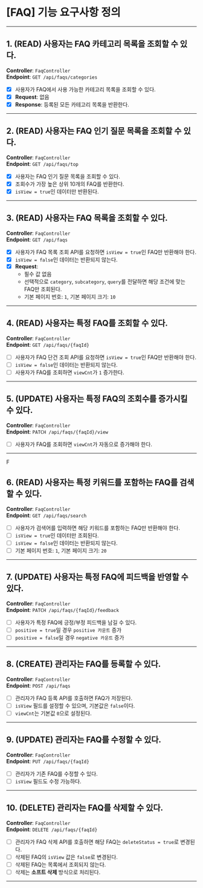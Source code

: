 # **[FAQ] 기능 요구사항 정의**

---

## **1. (READ) 사용자는 FAQ 카테고리 목록을 조회할 수 있다.**

**Controller**: `FaqController`  
**Endpoint**: `GET /api/faqs/categories`

- [X]  사용자가 FAQ에서 사용 가능한 카테고리 목록을 조회할 수 있다.
- [X] **Request**: 없음
- [X] **Response**: 등록된 모든 카테고리 목록을 반환한다.

---

## **2. (READ) 사용자는 FAQ 인기 질문 목록을 조회할 수 있다.**

**Controller**: `FaqController`  
**Endpoint**: `GET /api/faqs/top`

- [X] 사용자는 FAQ 인기 질문 목록을 조회할 수 있다.
- [X] 조회수가 가장 높은 상위 10개의 FAQ를 반환한다.
- [X] `isView = true`인 데이터만 반환된다.

---

## **3. (READ) 사용자는 FAQ 목록을 조회할 수 있다.**

**Controller**: `FaqController`  
**Endpoint**: `GET /api/faqs`

- [X] 사용자가 FAQ 목록 조회 API를 요청하면 `isView = true`인 FAQ만 반환해야 한다.
- [X] `isView = false`인 데이터는 반환되지 않는다.
- [X] **Request**:
    - 필수 값 없음
    - 선택적으로 `category`, `subcategory`, `query`를 전달하면 해당 조건에 맞는 FAQ만 조회된다.
    - 기본 페이지 번호: `1`, 기본 페이지 크기: `10`

---

## **4. (READ) 사용자는 특정 FAQ를 조회할 수 있다.**

**Controller**: `FaqController`  
**Endpoint**: `GET /api/faqs/{faqId}`

- [ ] 사용자가 FAQ 단건 조회 API를 요청하면 `isView = true`인 FAQ만 반환해야 한다.
- [ ] `isView = false`인 데이터는 반환되지 않는다.
- [ ] 사용자가 FAQ를 조회하면 `viewCnt`가 `1` 증가한다.

---

## **5. (UPDATE) 사용자는 특정 FAQ의 조회수를 증가시킬 수 있다.**

**Controller**: `FaqController`  
**Endpoint**: `PATCH /api/faqs/{faqId}/view`

- [ ] 사용자가 FAQ를 조회하면 `viewCnt`가 자동으로 증가해야 한다.

---
F

## **6. (READ) 사용자는 특정 키워드를 포함하는 FAQ를 검색할 수 있다.**

**Controller**: `FaqController`  
**Endpoint**: `GET /api/faqs/search`

- [ ] 사용자가 검색어를 입력하면 해당 키워드를 포함하는 FAQ만 반환해야 한다.
- [ ] `isView = true`인 데이터만 조회된다.
- [ ] `isView = false`인 데이터는 반환되지 않는다.
- [ ] 기본 페이지 번호: `1`, 기본 페이지 크기: `20`

---

## **7. (UPDATE) 사용자는 특정 FAQ에 피드백을 반영할 수 있다.**

**Controller**: `FaqController`  
**Endpoint**: `PATCH /api/faqs/{faqId}/feedback`

- [ ] 사용자가 특정 FAQ에 긍정/부정 피드백을 남길 수 있다.
- [ ] `positive = true`일 경우 `positive 카운트` 증가
- [ ] `positive = false`일 경우 `negative 카운트` 증가

---

## **8. (CREATE) 관리자는 FAQ를 등록할 수 있다.**

**Controller**: `FaqController`  
**Endpoint**: `POST /api/faqs`

- [ ] 관리자가 FAQ 등록 API를 호출하면 FAQ가 저장된다.
- [ ] `isView` 필드를 설정할 수 있으며, 기본값은 `false`이다.
- [ ] `viewCnt`는 기본값 `0`으로 설정된다.

---

## **9. (UPDATE) 관리자는 FAQ를 수정할 수 있다.**

**Controller**: `FaqController`  
**Endpoint**: `PUT /api/faqs/{faqId}`

- [ ] 관리자가 기존 FAQ를 수정할 수 있다.
- [ ] `isView` 필드도 수정 가능하다.

---

## **10. (DELETE) 관리자는 FAQ를 삭제할 수 있다.**

**Controller**: `FaqController`  
**Endpoint**: `DELETE /api/faqs/{faqId}`

- [ ] 관리자가 FAQ 삭제 API를 호출하면 해당 FAQ는 `deleteStatus = true`로 변경된다.
- [ ] 삭제된 FAQ의 `isView` 값은 `false`로 변경된다.
- [ ] 삭제된 FAQ는 목록에서 조회되지 않는다.
- [ ] 삭제는 **소프트 삭제** 방식으로 처리된다.

---


